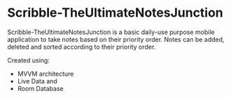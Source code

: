 # Scribble-TheUltimateNotesJunction

Scribble-TheUltimateNotesJunction is a basic daily-use purpose mobile application to take notes based on their priority order. Notes can be added, deleted
and sorted according to their priority order. 

Created using:

- MVVM architecture 
- Live Data and 
- Room Database
